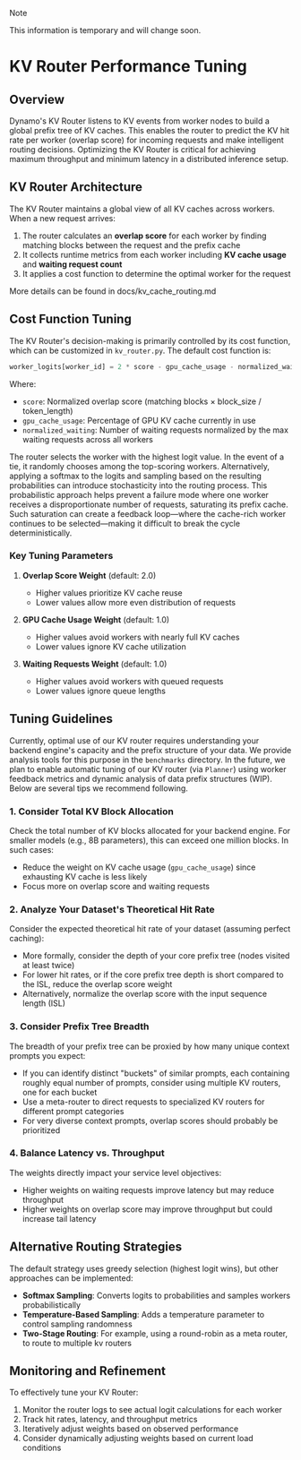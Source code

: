 <!--
SPDX-FileCopyrightText: Copyright (c) 2025 NVIDIA CORPORATION & AFFILIATES. All rights reserved.
SPDX-License-Identifier: Apache-2.0

Licensed under the Apache License, Version 2.0 (the "License");
you may not use this file except in compliance with the License.
You may obtain a copy of the License at

http://www.apache.org/licenses/LICENSE-2.0

Unless required by applicable law or agreed to in writing, software
distributed under the License is distributed on an "AS IS" BASIS,
WITHOUT WARRANTIES OR CONDITIONS OF ANY KIND, either express or implied.
See the License for the specific language governing permissions and
limitations under the License.
-->

>[!NOTE]
>This information is temporary and will change soon.

# KV Router Performance Tuning

## Overview

Dynamo's KV Router listens to KV events from worker nodes to build a global prefix tree of KV caches. This enables the router to predict the KV hit rate per worker (overlap score) for incoming requests and make intelligent routing decisions. Optimizing the KV Router is critical for achieving maximum throughput and minimum latency in a distributed inference setup.

## KV Router Architecture

The KV Router maintains a global view of all KV caches across workers. When a new request arrives:

1. The router calculates an **overlap score** for each worker by finding matching blocks between the request and the prefix cache
2. It collects runtime metrics from each worker including **KV cache usage** and **waiting request count**
3. It applies a cost function to determine the optimal worker for the request

More details can be found in docs/kv_cache_routing.md

## Cost Function Tuning

The KV Router's decision-making is primarily controlled by its cost function, which can be customized in `kv_router.py`. The default cost function is:

```python
worker_logits[worker_id] = 2 * score - gpu_cache_usage - normalized_waiting
```

Where:
- `score`: Normalized overlap score (matching blocks × block_size / token_length)
- `gpu_cache_usage`: Percentage of GPU KV cache currently in use
- `normalized_waiting`: Number of waiting requests normalized by the max waiting requests across all workers

The router selects the worker with the highest logit value. In the event of a tie, it randomly chooses among the top-scoring workers.
Alternatively, applying a softmax to the logits and sampling based on the resulting probabilities can introduce stochasticity into the routing process.
This probabilistic approach helps prevent a failure mode where one worker receives a disproportionate number of requests, saturating its prefix cache.
Such saturation can create a feedback loop—where the cache-rich worker continues to be selected—making it difficult to break the cycle deterministically.

### Key Tuning Parameters

1. **Overlap Score Weight** (default: 2.0)
   - Higher values prioritize KV cache reuse
   - Lower values allow more even distribution of requests

2. **GPU Cache Usage Weight** (default: 1.0)
   - Higher values avoid workers with nearly full KV caches
   - Lower values ignore KV cache utilization

3. **Waiting Requests Weight** (default: 1.0)
   - Higher values avoid workers with queued requests
   - Lower values ignore queue lengths

## Tuning Guidelines

Currently, optimal use of our KV router requires understanding your backend engine's capacity and the prefix structure of your data. We provide analysis tools for this purpose in the `benchmarks` directory. In the future, we plan to enable automatic tuning of our KV router (via `Planner`) using worker feedback metrics and dynamic analysis of data prefix structures (WIP). Below are several tips we recommend following.

### 1. Consider Total KV Block Allocation

Check the total number of KV blocks allocated for your backend engine. For smaller models (e.g., 8B parameters), this can exceed one million blocks. In such cases:

- Reduce the weight on KV cache usage (`gpu_cache_usage`) since exhausting KV cache is less likely
- Focus more on overlap score and waiting requests

### 2. Analyze Your Dataset's Theoretical Hit Rate

Consider the expected theoretical hit rate of your dataset (assuming perfect caching):

- More formally, consider the depth of your core prefix tree (nodes visited at least twice)
- For lower hit rates, or if the core prefix tree depth is short compared to the ISL,
reduce the overlap score weight
- Alternatively, normalize the overlap score with the input sequence length (ISL)

### 3. Consider Prefix Tree Breadth

The breadth of your prefix tree can be proxied by how many unique context prompts you expect:

- If you can identify distinct "buckets" of similar prompts, each containing roughly equal number of prompts,
consider using multiple KV routers, one for each bucket
- Use a meta-router to direct requests to specialized KV routers for different prompt categories
- For very diverse context prompts, overlap scores should probably be prioritized

### 4. Balance Latency vs. Throughput

The weights directly impact your service level objectives:

- Higher weights on waiting requests improve latency but may reduce throughput
- Higher weights on overlap score may improve throughput but could increase tail latency

## Alternative Routing Strategies

The default strategy uses greedy selection (highest logit wins), but other approaches can be implemented:

- **Softmax Sampling**: Converts logits to probabilities and samples workers probabilistically
- **Temperature-Based Sampling**: Adds a temperature parameter to control sampling randomness
- **Two-Stage Routing**: For example, using a round-robin as a meta router, to route to multiple kv routers

## Monitoring and Refinement

To effectively tune your KV Router:

1. Monitor the router logs to see actual logit calculations for each worker
2. Track hit rates, latency, and throughput metrics
3. Iteratively adjust weights based on observed performance
4. Consider dynamically adjusting weights based on current load conditions